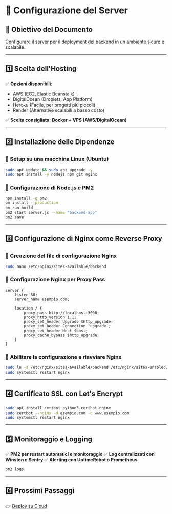 # 📌 Configurazione del Server

## 🎯 Obiettivo del Documento

Configurare il server per il deployment del backend in un ambiente sicuro e scalabile.

---

## 1️⃣ Scelta dell'Hosting

✅ **Opzioni disponibili**:

- AWS (EC2, Elastic Beanstalk)
- DigitalOcean (Droplets, App Platform)
- Heroku (Facile, per progetti più piccoli)
- Render (Alternative scalabili a basso costo)

✅ **Scelta consigliata**: **Docker + VPS (AWS/DigitalOcean)**

---

## 2️⃣ Installazione delle Dipendenze

### 🔹 Setup su una macchina Linux (Ubuntu)

```sh
sudo apt update && sudo apt upgrade -y
sudo apt install -y nodejs npm git nginx
```

### 🔹 Configurazione di Node.js e PM2

```sh
npm install -g pm2
pm install --production
pm run build
pm2 start server.js --name "backend-app"
pm2 save
```

---

## 3️⃣ Configurazione di Nginx come Reverse Proxy

### 🔹 Creazione del file di configurazione Nginx

```sh
sudo nano /etc/nginx/sites-available/backend
```

### 🔹 Configurazione Nginx per Proxy Pass

```nginx
server {
    listen 80;
    server_name esempio.com;

    location / {
        proxy_pass http://localhost:3000;
        proxy_http_version 1.1;
        proxy_set_header Upgrade $http_upgrade;
        proxy_set_header Connection 'upgrade';
        proxy_set_header Host $host;
        proxy_cache_bypass $http_upgrade;
    }
}
```

### 🔹 Abilitare la configurazione e riavviare Nginx

```sh
sudo ln -s /etc/nginx/sites-available/backend /etc/nginx/sites-enabled/
sudo systemctl restart nginx
```

---

## 4️⃣ Certificato SSL con Let's Encrypt

```sh
sudo apt install certbot python3-certbot-nginx
sudo certbot --nginx -d esempio.com -d www.esempio.com
sudo systemctl restart nginx
```

---

## 5️⃣ Monitoraggio e Logging

✅ **PM2 per restart automatici e monitoraggio** ✅ **Log centralizzati con Winston e Sentry** ✅ **Alerting con UptimeRobot o Prometheus**

```sh
pm2 logs
```

---

## 6️⃣ Prossimi Passaggi

👉 [Deploy su Cloud](https://chatgpt.com/c/05_Deployment/02_Deploy_Cloud)